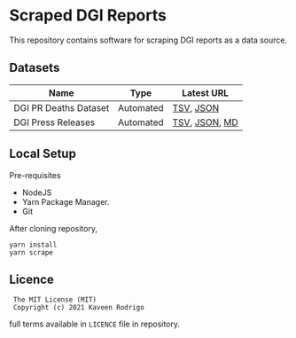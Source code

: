 # Scraped DGI Reports

This repository contains software for scraping DGI reports as a data source.

## Datasets

| Name | Type | Latest URL |
| --- | --- | --- |
| DGI PR Deaths Dataset | Automated | [TSV](https://github.com/sl-c19-memorial/scraped-dgi-reports/blob/data/data/dgi_reports_deaths_latest.tsv), [JSON](https://github.com/sl-c19-memorial/scraped-dgi-reports/blob/data/data/dgi_reports_deaths_latest.tsv)
| DGI Press Releases | Automated | [TSV](https://github.com/sl-c19-memorial/scraped-dgi-reports/blob/data/data/dgi_reports_latest.tsv), [JSON](https://github.com/sl-c19-memorial/scraped-dgi-reports/blob/data/data/dgi_reports_latest.json), [MD](https://github.com/sl-c19-memorial/scraped-dgi-reports/blob/data/data/dig_reports/README.md) |

## Local Setup
Pre-requisites
- NodeJS
- Yarn Package Manager.
- Git

After cloning repository, 
```
yarn install
yarn scrape
```

## Licence

```
 The MIT License (MIT)
 Copyright (c) 2021 Kaveen Rodrigo
```
full terms available in `LICENCE` file in repository.
